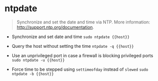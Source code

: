 # ntpdate
> Synchronize and set the date and time via NTP.
> More information: <http://support.ntp.org/documentation>.

- Synchronize and set date and time
`sudo ntpdate {{host}}`

- Query the host without setting the time
`ntpdate -q {{host}}`

- Use an unprivileged port in case a firewall is blocking privileged ports
`sudo ntpdate -u {{host}}`

- Force time to be stepped using `settimeofday` instead of `slewed`
`sudo ntpdate -b {{host}}`
